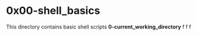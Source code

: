 # 0x00-shell_basics
This directory contains basic shell scripts
**0-current_working_directory**
f
f
f

